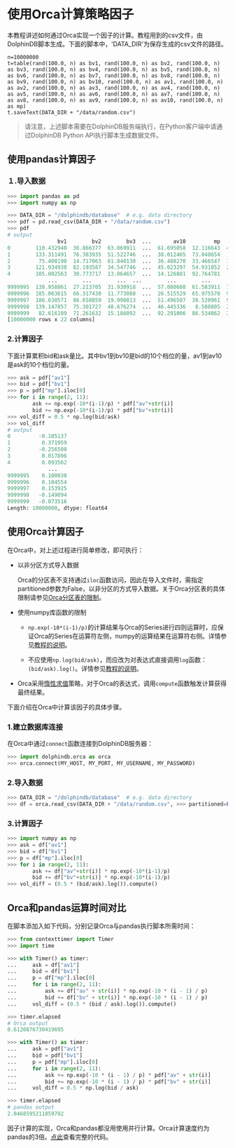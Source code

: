 # 使用Orca计算策略因子

本教程讲述如何通过Orca实现一个因子的计算。教程用到的csv文件，由DolphinDB脚本生成。下面的脚本中，'DATA_DIR'为保存生成的csv文件的路径。

```
n=10000000
t=table(rand(100.0, n) as bv1, rand(100.0, n) as bv2, rand(100.0, n) as bv3, rand(100.0, n) as bv4, rand(100.0, n) as bv5, rand(100.0, n) as bv6, rand(100.0, n) as bv7, rand(100.0, n) as bv8, rand(100.0, n) as bv9, rand(100.0, n) as bv10, rand(100.0, n) as av1, rand(100.0, n) as av2, rand(100.0, n) as av3, rand(100.0, n) as av4, rand(100.0, n) as av5, rand(100.0, n) as av6, rand(100.0, n) as av7, rand(100.0, n) as av8, rand(100.0, n) as av9, rand(100.0, n) as av10, rand(100.0, n) as mp)
t.saveText(DATA_DIR + "/data/random.csv")
```

> 请注意，上述脚本需要在DolphinDB服务端执行，在Python客户端中请通过DolphinDB Python API执行脚本生成数据文件。

## 使用pandas计算因子

### １.导入数据

```Python
>>> import pandas as pd
>>> import numpy as np

>>> DATA_DIR = "/dolphindb/database"  # e.g. data directory
>>> pdf = pd.read_csv(DATA_DIR + "/data/random.csv")
>>> pdf
# output
                bv1        bv2        bv3  ...       av10         mp         wp
0        110.432940  36.866377  63.069911  ...  61.695058  12.116643  43.699660
1        133.311491  76.383935  51.522746  ...  38.012465  73.048654   6.267049
2         75.408190  14.717063  61.840130  ...  36.488270  33.466547  14.944621
3        121.934938  82.193587  34.547746  ...  45.023297  54.931852  25.739914
4        105.002563  30.773717  13.064657  ...  14.126881  92.764781   8.250228
             ...        ...        ...  ...        ...        ...        ...
9999995  138.958861  27.213705  31.930918  ...  57.000688  61.583911  74.309302
9999996  185.063615  66.317430  11.773088  ...  26.515529  65.975570  97.440483
9999997  186.630571  86.658859  19.990813  ...  51.496507  38.520961  91.533218
9999998  139.147857  75.301727  48.676274  ...  46.445336   8.588805  22.625894
9999999   82.616109  71.261632  15.186092  ...  92.291006  86.534062  25.115287
[10000000 rows x 22 columns]
```

### 2.计算因子

下面计算累积bid和ask量比。其中bv1到bv10是bid的10个档位的量，av1到av10是ask的10个档位的量。

```Python
>>> ask = pdf["av1"]
>>> bid = pdf["bv1"]
>>> p = pdf["mp"].iloc[0]
>>> for i in range(2, 11):
        ask += np.exp(-10*(i-1)/p) * pdf["av"+str(i)]
        bid += np.exp(-10*(i-1)/p) * pdf["bv"+str(i)]
>>> vol_diff = 0.5 * np.log(bid/ask)
>>> vol_diff
# output
0         -0.105137
1          0.371959
2         -0.256508
3          0.017896
4          0.093562
             ...   
9999995    0.100030
9999996    0.104554
9999997    0.153925
9999998   -0.149094
9999999   -0.073516
Length: 10000000, dtype: float64
```

## 使用Orca计算因子

在Orca中，对上述过程进行简单修改，即可执行：

- 以非分区方式导入数据

    Orca的分区表不支持通过`iloc`函数访问，因此在导入文件时，需指定partitioned参数为False，以非分区的方式导入数据。关于Orca分区表的具体限制请参见[Orca分区表的限制](https://github.com/dolphindb/Orca/blob/master/tutorial_cn/api_differences.md#82-orca%E5%88%86%E5%8C%BA%E8%A1%A8%E7%9A%84%E7%89%B9%E6%AE%8A%E5%B7%AE%E5%BC%82)。

- 使用numpy库函数的限制

    - `np.exp(-10*(i-1)/p)`的计算结果与Orca的Series进行四则运算时，应保证Orca的Series在运算符左侧，numpy的运算结果在运算符右侧。详情参见[教程的说明](https://github.com/dolphindb/Orca/blob/master/tutorial_cn/user_guide.md#操作数的顺序)。

    - 不应使用`np.log(bid/ask)`，而应改为对表达式直接调用`log`函数：`(bid/ask).log()`。详情参见[教程的说明](https://github.com/dolphindb/Orca/blob/master/tutorial_cn/user_guide.md#避免用numpy函数处理orca对象)。

- Orca采用[惰性求值](https://github.com/dolphindb/Orca/blob/master/tutorial_cn/user_guide.md#orca并非总是立刻求值)策略，对于Orca的表达式，调用`compute`函数触发计算获得最终结果。

下面介绍在Orca中计算该因子的具体步骤。

### 1.建立数据库连接

在Orca中通过`connect`函数连接到DolphinDB服务器：

```Python
>>> import dolphindb.orca as orca
>>> orca.connect(MY_HOST, MY_PORT, MY_USERNAME, MY_PASSWORD)
```

### 2.导入数据

```Python
>>> DATA_DIR = "/dolphindb/database"  # e.g. data directory
>>> df = orca.read_csv(DATA_DIR + "/data/random.csv", >>> partitioned=False)
```

### 3.计算因子

```Python
>>> import numpy as np
>>> ask = df["av1"]
>>> bid = df["bv1"]
>>> p = df["mp"].iloc[0]
>>> for i in range(2, 11):
        ask += df["av"+str(i)] * np.exp(-10*(i-1)/p)
        bid += df["bv"+str(i)] * np.exp(-10*(i-1)/p)
>>> vol_diff = (0.5 * (bid/ask).log()).compute()
```

## Orca和pandas运算时间对比

在脚本添加入如下代码，分别记录Orca与pandas执行脚本所需时间：

```Python
>>> from contexttimer import Timer
>>> import time

>>> with Timer() as timer:
...     ask = df["av1"]
...     bid = df["bv1"]
...     p = df["mp"].iloc[0]
...     for i in range(2, 11):
...         ask += df["av" + str(i)] * np.exp(-10 * (i - 1) / p)
...         bid += df["bv" + str(i)] * np.exp(-10 * (i - 1) / p)
...     vol_diff = (0.5 * (bid / ask).log()).compute()

>>> timer.elapsed
# Orca output
0.6120876730419695

>>> with Timer() as timer:
...     ask = pdf["av1"]
...     bid = pdf["bv1"]
...     p = pdf["mp"].iloc[0]
...     for i in range(2, 11):
...         ask += np.exp(-10 * (i - 1) / p) * pdf["av" + str(i)]
...         bid += np.exp(-10 * (i - 1) / p) * pdf["bv" + str(i)]
...     vol_diff = 0.5 * np.log(bid / ask)

>>> timer.elapsed
# pandas output
2.0468595211859792
```

因子计算的实现，Orca和pandas都没用使用并行计算。Orca计算速度约为pandas的3倍。[点此](https://github.com/dolphindb/Orca/blob/master/examples/factor.py)查看完整的代码。